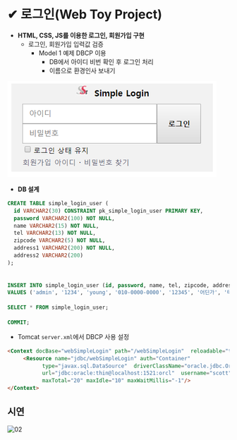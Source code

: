 # ✔ 로그인(Web Toy Project)

* **HTML, CSS, JS를 이용한 로그인, 회원가입 구현**
  * 로그인, 회원가입 입력값 검증
	* Model 1 예제 DBCP 이용
		* DB에서 아이디 비번 확인 후 로그인 처리
		* 이름으로 환경인사 보내기

![01](https://github.com/younggeun0/younggeun0.github.io/blob/master/_posts/img/toyProjects/webSimpleLogin/01.png?raw=true)

* **DB 설계**

```sql
CREATE TABLE simple_login_user (
  id VARCHAR2(30) CONSTRAINT pk_simple_login_user PRIMARY KEY,
  password VARCHAR2(100) NOT NULL,
  name VARCHAR2(15) NOT NULL,
  tel VARCHAR2(13) NOT NULL,
  zipcode VARCHAR2(5) NOT NULL,
  address1 VARCHAR2(200) NOT NULL,
  address2 VARCHAR2(200)
);


INSERT INTO simple_login_user (id, password, name, tel, zipcode, address1, address2)
VALUES ('admin', '1234', 'young', '010-0000-0000', '12345', '어딘가', '테스트');

SELECT * FROM simple_login_user;

COMMIT;
```

* Tomcat `server.xml`에서 DBCP 사용 설정

```html
<Context docBase="webSimpleLogin" path="/webSimpleLogin"  reloadable="true"  source="org.eclipse.jst.jee.server:webSimpleLogin">
     <Resource name="jdbc/webSimpleLogin" auth="Container"
           type="javax.sql.DataSource"  driverClassName="oracle.jdbc.OracleDriver"
           url="jdbc:oracle:thin@localhost:1521:orcl"  username="scott" password="tiger"
           maxTotal="20" maxIdle="10" maxWaitMillis="-1"/>
</Context>
```

## 시연

![02](https://github.com/younggeun0/younggeun0.github.io/blob/master/_posts/img/toyProjects/webSimpleLogin/02.png?raw=true)
